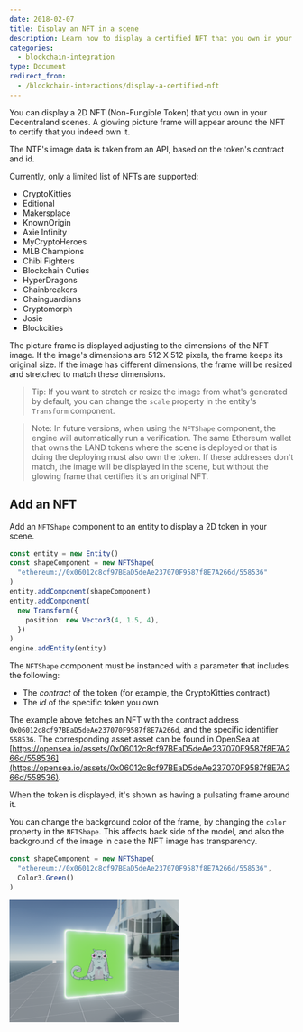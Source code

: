 ```yaml
---
date: 2018-02-07
title: Display an NFT in a scene
description: Learn how to display a certified NFT that you own in your scene
categories:
  - blockchain-integration
type: Document
redirect_from:
  - /blockchain-interactions/display-a-certified-nft
---
```


You can display a 2D NFT (Non-Fungible Token) that you own in your Decentraland scenes. A glowing picture frame will appear around the NFT to certify that you indeed own it.

The NTF's image data is taken from an API, based on the token's contract and id.

Currently, only a limited list of NFTs are supported:

- CryptoKitties
- Editional
- Makersplace
- KnownOrigin
- Axie Infinity
- MyCryptoHeroes
- MLB Champions
- Chibi Fighters
- Blockchain Cuties
- HyperDragons
- Chainbreakers
- Chainguardians
- Cryptomorph
- Josie
- Blockcities

The picture frame is displayed adjusting to the dimensions of the NFT image. If the image's dimensions are 512 X 512 pixels, the frame keeps its original size. If the image has different dimensions, the frame will be resized and stretched to match these dimensions.

> Tip: If you want to stretch or resize the image from what's generated by default, you can change the `scale` property in the entity's `Transform` component.

> Note: In future versions, when using the `NFTShape` component, the engine will automatically run a verification. The same Ethereum wallet that owns the LAND tokens where the scene is deployed or that is doing the deploying must also own the token. If these addresses don't match, the image will be displayed in the scene, but without the glowing frame that certifies it's an original NFT.

## Add an NFT

Add an `NFTShape` component to an entity to display a 2D token in your scene.

```ts
const entity = new Entity()
const shapeComponent = new NFTShape(
  "ethereum://0x06012c8cf97BEaD5deAe237070F9587f8E7A266d/558536"
)
entity.addComponent(shapeComponent)
entity.addComponent(
  new Transform({
    position: new Vector3(4, 1.5, 4),
  })
)
engine.addEntity(entity)
```

The `NFTShape` component must be instanced with a parameter that includes the following:

- The _contract_ of the token (for example, the CryptoKitties contract)
- The _id_ of the specific token you own

The example above fetches an NFT with the contract address `0x06012c8cf97BEaD5deAe237070F9587f8E7A266d`, and the specific identifier `558536`. The corresponding asset asset can be found in OpenSea at [https://opensea.io/assets/0x06012c8cf97BEaD5deAe237070F9587f8E7A266d/558536](https://opensea.io/assets/0x06012c8cf97BEaD5deAe237070F9587f8E7A266d/558536).

When the token is displayed, it's shown as having a pulsating frame around it.

You can change the background color of the frame, by changing the `color` property in the `NFTShape`. This affects back side of the model, and also the background of the image in case the NFT image has transparency.

```ts
const shapeComponent = new NFTShape(
  "ethereum://0x06012c8cf97BEaD5deAe237070F9587f8E7A266d/558536",
  Color3.Green()
)
```

 <img src="/images/media/nft-cat.png" alt="Move entity" width="300"/>

<!--
## Token certification

When using the `NFTShape` component, the engine automatically runs a verification. The same Ethereum wallet that owns the LAND tokens where the scene is deployed must also own the token.

If you don't own the token, the image isn't displayed in the scene.

This verification is carried out by players loading your scene, every time the entity with the `NFTShape` component is added to the engine.

Above the image of the token, we display a badge that certifies its authenticity. The badge glows in a pulsating pattern, providing a stamp that is difficult to falsify.

-->
